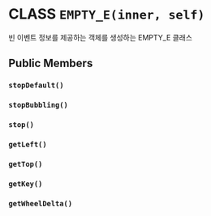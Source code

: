 # CLASS `EMPTY_E(inner, self)`
빈 이벤트 정보를 제공하는 객체를 생성하는 EMPTY_E 클래스

## Public Members

### `stopDefault()`

### `stopBubbling()`

### `stop()`

### `getLeft()`

### `getTop()`

### `getKey()`

### `getWheelDelta()`
